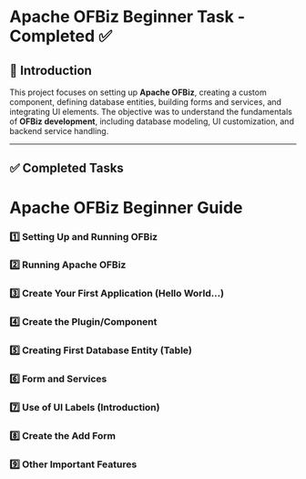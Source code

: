 # Apache OFBiz Beginner Task - Completed ✅

## 📌 Introduction
This project focuses on setting up **Apache OFBiz**, creating a custom component, defining database entities, building forms and services, and integrating UI elements. The objective was to understand the fundamentals of **OFBiz development**, including database modeling, UI customization, and backend service handling.

---

## ✅ Completed Tasks

# Apache OFBiz Beginner Guide

### 1️⃣ Setting Up and Running OFBiz

### 2️⃣ Running Apache OFBiz

### 3️⃣ Create Your First Application (Hello World...)

### 4️⃣ Create the Plugin/Component

### 5️⃣ Creating First Database Entity (Table)

### 6️⃣ Form and Services

### 7️⃣ Use of UI Labels (Introduction)

### 8️⃣ Create the Add Form

### 9️⃣ Other Important Features

